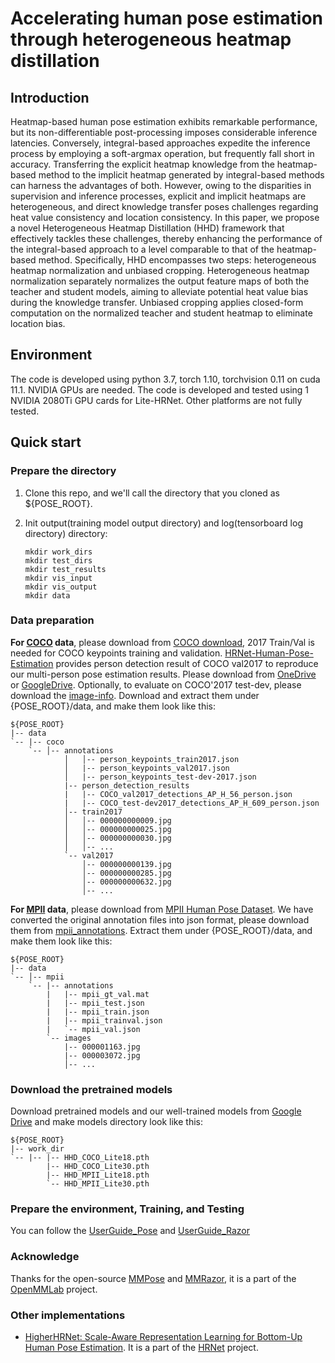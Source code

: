 # Accelerating human pose estimation through heterogeneous heatmap distillation

## Introduction
Heatmap-based human pose estimation exhibits remarkable performance, but its non-differentiable post-processing imposes considerable inference latencies. Conversely, integral-based approaches expedite the inference process by employing a soft-argmax operation, but frequently fall short in accuracy. Transferring the explicit heatmap knowledge from the heatmap-based method to the implicit heatmap generated by integral-based methods can harness the advantages of both. However, owing to the disparities in supervision and inference processes, explicit and implicit heatmaps are heterogeneous, and direct knowledge transfer poses challenges regarding heat value consistency and location consistency. In this paper, we propose a novel Heterogeneous Heatmap Distillation (HHD) framework that effectively tackles these challenges, thereby enhancing the performance of the integral-based approach to a level comparable to that of the heatmap-based method. Specifically, HHD encompasses two steps: heterogeneous heatmap normalization and unbiased cropping. Heterogeneous heatmap normalization separately normalizes the output feature maps of both the teacher and student models, aiming to alleviate potential heat value bias during the knowledge transfer.
Unbiased cropping applies closed-form computation on the normalized teacher and student heatmap to eliminate location bias.

## Environment

The code is developed using python 3.7, torch 1.10, torchvision 0.11 on cuda 11.1. NVIDIA GPUs are needed. The code is developed and tested using 1 NVIDIA 2080Ti GPU cards for Lite-HRNet. Other platforms are not fully tested.

## Quick start

### Prepare the directory

1. Clone this repo, and we'll call the directory that you cloned as ${POSE_ROOT}.

2. Init output(training model output directory) and log(tensorboard log directory) directory:

   ```
   mkdir work_dirs
   mkdir test_dirs
   mkdir test_results
   mkdir vis_input
   mkdir vis_output
   mkdir data
   ```

### Data preparation

**For [COCO](http://cocodataset.org/) data**, please download from [COCO download](http://cocodataset.org/#download), 2017 Train/Val is needed for COCO keypoints training and validation. [HRNet-Human-Pose-Estimation](https://github.com/HRNet/HRNet-Human-Pose-Estimation) provides person detection result of COCO val2017 to reproduce our multi-person pose estimation results. Please download from [OneDrive](https://1drv.ms/f/s!AhIXJn_J-blWzzDXoz5BeFl8sWM-) or [GoogleDrive](https://drive.google.com/drive/folders/1fRUDNUDxe9fjqcRZ2bnF_TKMlO0nB_dk?usp=sharing). Optionally, to evaluate on COCO'2017 test-dev, please download the [image-info](https://download.openmmlab.com/mmpose/datasets/person_keypoints_test-dev-2017.json). Download and extract them under {POSE_ROOT}/data, and make them look like this:

    ${POSE_ROOT}
    |-- data
    `-- |-- coco
        `-- │-- annotations
                │   │-- person_keypoints_train2017.json
                │   |-- person_keypoints_val2017.json
                │   |-- person_keypoints_test-dev-2017.json
                |-- person_detection_results
                |   |-- COCO_val2017_detections_AP_H_56_person.json
                |   |-- COCO_test-dev2017_detections_AP_H_609_person.json
                │-- train2017
                │   │-- 000000000009.jpg
                │   │-- 000000000025.jpg
                │   │-- 000000000030.jpg
                │   │-- ...
                `-- val2017
                    │-- 000000000139.jpg
                    │-- 000000000285.jpg
                    │-- 000000000632.jpg
                    │-- ...


**For [MPII](http://human-pose.mpi-inf.mpg.de/) data**, please download from [MPII Human Pose Dataset](http://human-pose.mpi-inf.mpg.de/). We have converted the original annotation files into json format, please download them from [mpii_annotations](https://download.openmmlab.com/mmpose/datasets/mpii_annotations.tar). Extract them under {POSE_ROOT}/data, and make them look like this:

    ${POSE_ROOT}
    |-- data
    `-- │-- mpii
        `-- |-- annotations
            |   |-- mpii_gt_val.mat
            |   |-- mpii_test.json
            |   |-- mpii_train.json
            |   |-- mpii_trainval.json
            |   `-- mpii_val.json
            `-- images
                |-- 000001163.jpg
                |-- 000003072.jpg
                │-- ...


### Download the pretrained models

Download pretrained models and our well-trained models from [Google Drive](https://drive.google.com/drive/folders/1bKEuo4f3YfaoiPaiSyGCj5LJr0DLYlF8?usp=sharing) and make models directory look like this:

    ${POSE_ROOT}
    |-- work_dir       
    `-- |-- |-- HHD_COCO_Lite18.pth
            |-- HHD_COCO_Lite30.pth
            |-- HHD_MPII_Lite18.pth
            `-- HHD_MPII_Lite30.pth

### Prepare the environment, Training, and Testing 

You can follow the [UserGuide_Pose](https://mmpose.readthedocs.io/en/latest/) and [UserGuide_Razor](https://mmrazor.readthedocs.io/en/latest/)

### Acknowledge
Thanks for the open-source [MMPose](https://github.com/open-mmlab/mmpose) and [MMRazor](https://github.com/open-mmlab/mmrazor), it is a part of the [OpenMMLab](https://github.com/open-mmlab/) project.
### Other implementations
* [HigherHRNet: Scale-Aware Representation Learning for Bottom-Up Human Pose Estimation](https://github.com/HRNet/HigherHRNet-Human-Pose-Estimation). It is a part of the [HRNet](https://github.com/HRNet) project.

